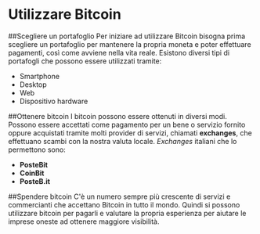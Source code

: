 # Utilizzare Bitcoin

##Scegliere un portafoglio
Per iniziare ad utilizzare Bitcoin bisogna prima scegliere un portafoglio per mantenere la propria moneta e poter effettuare pagamenti, così come avviene nella vita reale. Esistono diversi tipi di portafogli che possono essere utilizzati tramite:
- Smartphone
- Desktop
- Web
- Dispositivo hardware

##Ottenere bitcoin
I bitcoin possono essere ottenuti in diversi modi. Possono essere accettati come pagamento per un bene o servizio fornito oppure acquistati tramite molti provider di servizi, chiamati __exchanges__, che effettuano scambi con la nostra valuta locale.
_Exchanges_ italiani che lo permettono sono:
- __PosteBit__
- __CoinBit__
- __PosteB.it__

##Spendere bitcoin
C'è un numero sempre più crescente di servizi e commercianti che accettano Bitcoin in tutto il mondo.
Quindi si possono utilizzare bitcoin per pagarli e valutare la propria esperienza per aiutare le imprese oneste ad ottenere maggiore visibilità.


